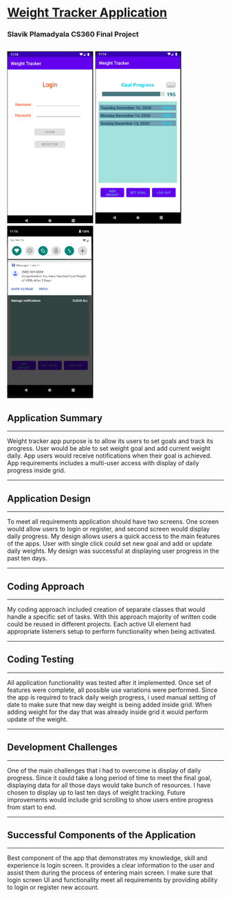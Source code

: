 # [Weight Tracker Application](https://github.com/SlavikSNHU/CS360/tree/master)
### Slavik Plamadyala CS360 Final Project
<img src="https://github.com/SlavikSNHU/CS360/blob/main/AppLogin.PNG" width="200" height="400"> <img src="https://github.com/SlavikSNHU/CS360/blob/main/AppMain.PNG" width="200" height="400"> <img src="https://github.com/SlavikSNHU/CS360/blob/main/AppNotification.PNG" width="200" height="400">
------------
## Application Summary
------------
Weight tracker app purpose is to allow its users to set goals and track its progress. User would be able to set weight goal and add current weight daily. App users would receive notifications when their goal is achieved. App requirements includes a multi-user access with display of daily progress inside grid.

------------
## Application Design
------------
To meet all requirements application should have two screens. One screen would allow users to login or register, and second screen would display daily progress. My design allows users a quick access to the main features of the apps. User with single click could set new goal and add or update daily weights. My design was successful at displaying user progress in the past ten days.

------------
## Coding Approach
------------
My coding approach included creation of separate classes that would handle a specific set of tasks. With this approach majority of written code could be reused in different projects. Each active UI element had appropriate listeners setup to perform functionality when being activated. 

------------
## Coding Testing
------------
All application functionality was tested after it implemented. Once set of features were complete, all possible use variations were performed. Since the app is required to track daily weigh progress, i used manual setting of date to make sure that new day weight is being added inside grid. When adding weight for the day that was already inside grid it would perform update of the weight.

------------
## Development Challenges
------------
One of the main challenges that i had to overcome is display of daily progress. Since it could take a long period of time to meet the final goal, displaying data for all those days would take bunch of resources. I have chosen to display up to last ten days of weight tracking. Future improvements would include grid scrolling to show users entire progress from start to end.

------------
## Successful Components of the Application
------------
Best component of the app that demonstrates my knowledge, skill and experience is login screen. It provides a clear information to the user and assist them during the process of entering main screen. I make sure that login screen UI and functionality meet all requirements by providing ability to login or register new account.

